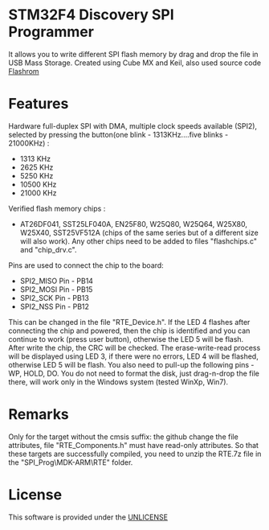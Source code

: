 # STM32F4 Discovery SPI Programmer

It allows you to write different SPI flash memory by drag and drop the file in USB Mass Storage.
Created using Cube MX and Keil, also used source code <a href="https://github.com/flashrom/flashrom" rel="nofollow">Flashrom</a>

# Features

Hardware full-duplex SPI with DMA, multiple clock speeds available (SPI2), selected by pressing the button(one blink - 1313KHz....five blinks - 21000KHz)  :

  - 1313 KHz
  - 2625 KHz
  - 5250 KHz
  - 10500 KHz
  - 21000 KHz

 Verified flash memory chips :
 
  - AT26DF041, SST25LF040A, EN25F80, W25Q80, W25Q64, W25X80, W25X40, SST25VF512A (chips of the same series but of a different size will also work).
    Any other chips need to be added to files "flashchips.c" and "chip_drv.c".


Pins are used to connect the chip to the board:
 - SPI2_MISO Pin - PB14
 - SPI2_MOSI Pin - PB15
 - SPI2_SCK  Pin - PB13
 - SPI2_NSS  Pin - PB12

This can be changed in the file "RTE_Device.h".
If the LED 4 flashes after connecting the chip and powered, then the chip is identified and you can continue to work (press user button),
otherwise the LED 5 will be flash. After write the chip, the CRC will be checked. The erase-write-read process will be displayed using LED 3, 
if there were no errors, LED 4 will be flashed, otherwise LED 5 will be flash. You also need to pull-up the following  pins - WP, HOLD, DO.
You do not need to format the disk, just drag-n-drop the file there, will work only in the Windows system (tested WinXp, Win7).

# Remarks

Only for the target without the cmsis suffix:
the github change the file attributes, file "RTE_Components.h" must have read-only attributes.  So that these targets are successfully compiled, 
you need to unzip the RTE.7z file in the "SPI_Prog\MDK-ARM\RTE" folder.
  
# License

This software is provided under the  <a href="http://unlicense.org/" rel="nofollow">UNLICENSE</a>

